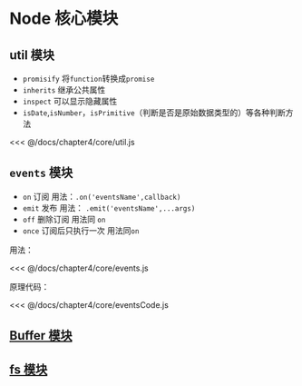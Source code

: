 # Node 核心模块

## util 模块

- `promisify` 将`function`转换成`promise`
- `inherits` 继承公共属性
- `inspect` 可以显示隐藏属性
- `isDate`,`isNumber`，`isPrimitive`（判断是否是原始数据类型的）等各种判断方法

<<< @/docs/chapter4/core/util.js

## `events` 模块

- `on` 订阅 用法：`.on('eventsName',callback)`
- `emit` 发布 用法： `.emit('eventsName',...args)`
- `off` 删除订阅 用法同 `on`
- `once` 订阅后只执行一次 用法同`on`

用法：

<<< @/docs/chapter4/core/events.js

原理代码：

<<< @/docs/chapter4/core/eventsCode.js

## [Buffer 模块][1]

## [fs 模块][2]

[1]: ./buffer
[2]: ./fs
